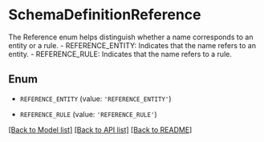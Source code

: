 # SchemaDefinitionReference

The Reference enum helps distinguish whether a name corresponds to an entity or a rule.   - REFERENCE_ENTITY: Indicates that the name refers to an entity.  - REFERENCE_RULE: Indicates that the name refers to a rule.

## Enum

* `REFERENCE_ENTITY` (value: `'REFERENCE_ENTITY'`)

* `REFERENCE_RULE` (value: `'REFERENCE_RULE'`)

[[Back to Model list]](../README.md#documentation-for-models) [[Back to API list]](../README.md#documentation-for-api-endpoints) [[Back to README]](../README.md)


